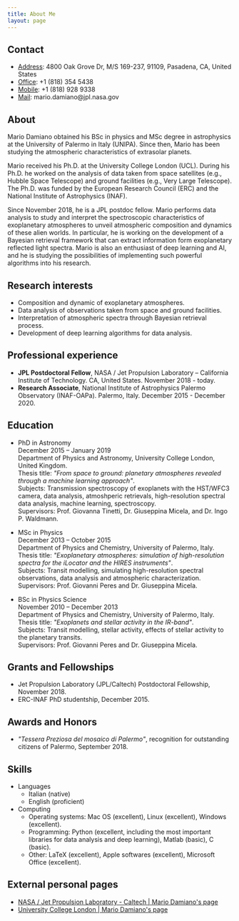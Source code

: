 ```yaml
---
title: About Me
layout: page
---
```


<h2>Contact</h2>
<ul class="skill-list">
	<li><u>Address</u>:  4800 Oak Grove Dr, M/S 169-237, 91109, Pasadena, CA, United States</li>
	<li><u>Office</u>:   +1 (818) 354 5438</li>
	<li><u>Mobile</u>:   +1 (818) 928 9338</li>
	<li><u>Mail</u>:     mario.damiano@jpl.nasa.gov</li>
</ul>


<h2>About</h2>
<p>Mario Damiano obtained his BSc in physics and MSc degree in astrophysics at the University of Palermo in Italy (UNIPA). Since then, Mario has been studying the atmospheric characteristics of extrasolar planets.</p>

<p>Mario received his Ph.D. at the University College London (UCL). During his Ph.D. he worked on the analysis of data taken from space satellites (e.g., Hubble Space Telescope) and ground facilities (e.g., Very Large Telescope). The Ph.D. was funded by the European Research Council (ERC) and the National Institute of Astrophysics (INAF).</p>

<p>Since November 2018, he is a JPL postdoc fellow. Mario performs data analysis to study and interpret the spectroscopic characteristics of exoplanetary atmospheres to unveil atmospheric composition and dynamics of these alien worlds. In particular, he is working on the development of a Bayesian retrieval framework that can extract information form exoplanetary reflected light spectra. Mario is also an enthusiast of deep learning and AI, and he is studying the possibilities of implementing such powerful algorithms into his research.</p>

<h2>Research interests</h2>
<ul class="skill-list">
	<li>Composition and dynamic of exoplanetary atmospheres.</li>
	<li>Data analysis of observations taken from space and ground facilities.</li>
	<li>Interpretation of atmospheric spectra through Bayesian retrieval process.</li>
	<li>Development of deep learning algorithms for data analysis.</li>
</ul>

<h2>Professional experience</h2>
<ul class="skill-list">
	<li><strong>JPL Postdoctoral Fellow</strong>, NASA / Jet Propulsion Laboratory – California Institute of Technology. CA, United States. November 2018 - today.</li>
	<li><strong>Research Associate</strong>, National Institute of Astrophysics Palermo Observatory (INAF-OAPa). Palermo, Italy. December 2015 - December 2020.</li>
</ul>

<h2>Education</h2>
<ul class="skill-list">
	<li><p>PhD in Astronomy 
<br />December 2015 – January 2019
<br />Department of Physics and Astronomy, University College London, United Kingdom.
<br />Thesis title: <i>"From space to ground: planetary atmospheres revealed through a machine learning approach"</i>.
<br />Subjects: Transmission spectroscopy of exoplanets with the HST/WFC3 camera, data analysis, atmoshperic retrievals, 
high-resolution spectral data analysis, machine learning, spectroscopy.
<br />Supervisors: Prof. Giovanna Tinetti, Dr. Giuseppina Micela, and Dr. Ingo P. Waldmann.</p></li>
	<li><p>MSc in Physics
<br />December 2013 – October 2015 
<br />Department of Physics and Chemistry, University of Palermo, Italy.
<br />Thesis title: <i>"Exoplanetary atmospheres: simulation of high-resolution spectra for the iLocator and the HIRES instruments"</i>.
<br />Subjects: Transit modelling, simulating high-resolution spectral observations, data analysis and atmospheric characterization. 
<br />Supervisors: Prof. Giovanni Peres and Dr. Giuseppina Micela.</p></li>
    <li><p>BSc in Physics Science
<br />November 2010 – December 2013
<br />Department of Physics and Chemistry, University of Palermo, Italy.
<br />Thesis title: <i>"Exoplanets and stellar activity in the IR-band"</i>.
<br />Subjects: Transit modelling, stellar activity, effects of stellar activity to the planetary transits. 
<br />Supervisors: Prof. Giovanni Peres and Dr. Giuseppina Micela.</p></li>
</ul>

<h2>Grants and Fellowships</h2>
<ul class="skill-list">
<li>Jet Propulsion Laboratory (JPL/Caltech) Postdoctoral Fellowship, November 2018.</li>
<li>ERC-INAF PhD studentship, December 2015.</li>
</ul>

<h2>Awards and Honors</h2>
<ul class="skill-list">
<li><i>"Tessera Preziosa del mosaico di Palermo"</i>, recognition for outstanding citizens of Palermo, September 2018.</li>
</ul>

<h2>Skills</h2>
  <ul>
  <li>Languages
    <ul>
      <li>Italian (native)</li>
      <li>English (proficient)</li>
    </ul>
  </li>
  <li>Computing
    <ul>
      <li>Operating systems: Mac OS (excellent), Linux (excellent), Windows (excellent).</li>
      <li>Programming: Python (excellent, including the most important libraries for data analysis and deep learning), Matlab (basic), C (basic).</li>
      <li>Other: LaTeX (excellent), Apple softwares (excellent), Microsoft Office (excellent).</li>
    </ul>
  </li>
</ul>

<h2>External personal pages</h2>

<ul class="skill-list">
	<li><a href="https://science.jpl.nasa.gov/people/Damiano/">NASA / Jet Propulsion Laboratory - Caltech | Mario Damiano's page</a></li>
	<li><a href="https://www.ucl.ac.uk/astrophysics/mario-damiano-phd-student">University College London | Mario Damiano's page</a></li>
</ul>
